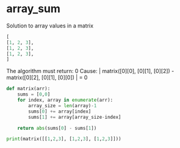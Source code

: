 # array_sum
Solution to array values in a matrix

```py
[
[1, 2, 3],
[1, 2, 3],
[1, 2, 3],
]
```

The algorithm must return: 0
Cause: | matrix([0][0], [0][1], [0][2]) - matrix([0][2], [0][1], [0][0]) | = 0


```py
def matrix(arr):
    sums = [0,0]
    for index, array in enumerate(arr):
        array_size = len(array)-1
        sums[0] += array[index]
        sums[1] += array[array_size-index]

    return abs(sums[0] - sums[1])

print(matrix([[1,2,3], [1,2,3], [1,2,3]]))
```
